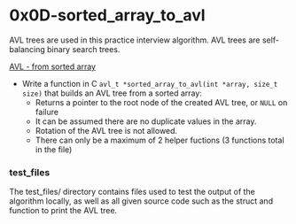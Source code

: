 # 0x0D-sorted_array_to_avl
AVL trees are used in this practice interview algorithm.  AVL trees are self-balancing binary search trees.

[AVL - from sorted array](/0x0D-sorted_array_to_avl)
* Write a function in C `avl_t *sorted_array_to_avl(int *array, size_t size)` that builds an AVL tree from a sorted array:
  * Returns a pointer to the root node of the created AVL tree, or `NULL` on failure
  * It can be assumed there are no duplicate values in the array.
  * Rotation of the AVL tree is not allowed.
  * There can only be a maximum of 2 helper fuctions (3 functions total in the file)

### test_files
The test_files/ directory contains files used to test the output of the algorithm locally, as well as all given source code such as the struct and function to print the AVL tree.
